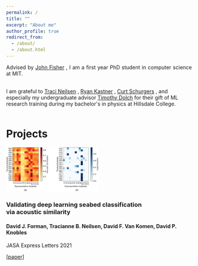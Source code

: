 ```yaml
---
permalink: /
title: ""
excerpt: "About me"
author_profile: true
redirect_from: 
  - /about/
  - /about.html
---
```


<div class="intro">
<p align="justify">
Advised by 
<a href="https://www.csail.mit.edu/person/john-fisher">John Fisher</a>
, I am a first year PhD student in computer science at MIT.<br><br>

I am grateful to
 <a href="https://physics.byu.edu/department/directory/neilsent">Traci Neilsen</a>
,
 <a href="http://kastner.ucsd.edu/ryan/">Ryan Kastner</a>
,
 <a href="https://jacobsschool.ucsd.edu/cosmos/curt-schurgers">Curt Schurgers</a>
, and especially my undergraduate advisor
 <a href="https://www.hillsdale.edu/faculty/timothy-dolch/">Timothy Dolch</a>
 for their gift of ML research training during my bachelor's in physics at Hillsdale College.
<br><br>
</p>
</div>

<div><h1>Projects</h1></div>
<div id="projects">
	<article>
		<a class="pub_image"><img src="/files/papers/jasa2021/JASA_representative.jpeg" width="250"></a>
		<div class="pub_text">
			<h3>Validating deep learning seabed classification <br>via acoustic similarity</h3>
		    <h4 class="authors"> 
			    <b>David J. Forman</b>, Tracianne B. Neilsen, David F. Van Komen, David P. Knobles
			</h4>
            <p>JASA Express Letters 2021</p>
			[<a href="https://asa.scitation.org/doi/pdf/10.1121/10.0004138">paper</a>]
		</div>
	</article>
	
	
</div>
